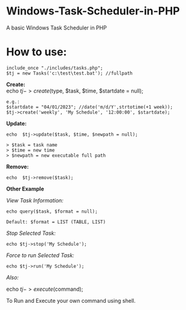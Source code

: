 # Windows-Task-Scheduler-in-PHP
A basic Windows Task Scheduler in PHP

# How to use:
	
    include_once "./includes/tasks.php";
  	$tj = new Tasks('c:\test\test.bat'); //fullpath
  
  **Create:**   
	echo $tj->create($type, $task, $time, $startdate = null);
	
	e.g.: 
	$startdate = "04/01/2023"; //date('m/d/Y',strtotime(+1 week));
	$tj->create('weekly', 'My Schedule', '12:00:00', $startdate);

  **Update:**
  
	echo  $tj->update($task, $time, $newpath = null);
	
	> $task = task name
	> $time = new time
	> $newpath = new executable full path

  
  **Remove:**
  
	echo  $tj->remove($task);

**Other Example**

*View Task Information:*
	
	echo query($task, $format = null);
	
	Default: $format = LIST (TABLE, LIST)

*Stop Selected Task:*
	
	echo $tj->stop('My Schedule');

*Force to run Selected Task:*
	
	echo $tj->run('My Schedule');

*Also:*

echo $tj->execute($command);

To Run and Execute your own command using shell.


